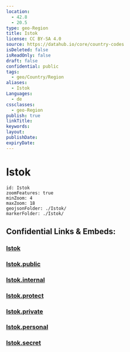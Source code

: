 ```yaml
---
location:
  - 42.8
  - 20.5
type: geo-Region
title: Istok
license: CC BY-SA 4.0
source: https://datahub.io/core/country-codes
isDeleted: false
isReadOnly: false
draft: false
confidential: public
tags:
  - geo/Country/Region
aliases:
  - Istok
Languages:
  - de
cssclasses:
  - geo-Region
publish: true
linkTitle:
keywords:
layout:
publishDate:
expiryDate:
---
```


# Istok

```leaflet
id: Istok
zoomFeatures: true 
minZoom: 4 
maxZoom: 18
geojsonFolder: ./Istok/
markerFolder: ./Istok/
```


## Confidential Links & Embeds: 

### [Istok](/_Standards/Earth/Continent/Europe/Europe~South/Kosovo/districts~Kosovo/Pećki/counties~Pećki/Istok.md) 

### [Istok.public](/_public/Earth/Continent/Europe/Europe~South/Kosovo/districts~Kosovo/Pećki/counties~Pećki/Istok.public.md) 

### [Istok.internal](/_internal/Earth/Continent/Europe/Europe~South/Kosovo/districts~Kosovo/Pećki/counties~Pećki/Istok.internal.md) 

### [Istok.protect](/_protect/Earth/Continent/Europe/Europe~South/Kosovo/districts~Kosovo/Pećki/counties~Pećki/Istok.protect.md) 

### [Istok.private](/_private/Earth/Continent/Europe/Europe~South/Kosovo/districts~Kosovo/Pećki/counties~Pećki/Istok.private.md) 

### [Istok.personal](/_personal/Earth/Continent/Europe/Europe~South/Kosovo/districts~Kosovo/Pećki/counties~Pećki/Istok.personal.md) 

### [Istok.secret](/_secret/Earth/Continent/Europe/Europe~South/Kosovo/districts~Kosovo/Pećki/counties~Pećki/Istok.secret.md)

